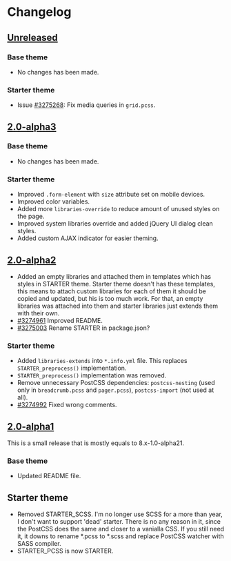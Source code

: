 # Changelog

## [Unreleased][unreleased]

### Base theme

- No changes has been made.

### Starter theme

- Issue [#3275268](https://www.drupal.org/node/3275268): Fix media queries in `grid.pcss`.

## [2.0-alpha3]

### Base theme

- No changes has been made.

### Starter theme

- Improved `.form-element` with `size` attribute set on mobile devices.
- Improved color variables.
- Added more `libraries-override` to reduce amount of unused styles on the page.
- Improved system libraries override and added jQuery UI dialog clean styles.
- Added custom AJAX indicator for easier theming.

## [2.0-alpha2]

- Added an empty libraries and attached them in templates which has styles in STARTER theme. Starter theme doesn't has these templates, this means to attach custom libraries for each of them it should be copied and updated, but his is too much work. For that, an empty libraries was attached into them and starter libraries just extends them with their own.
- [#3274961](https://www.drupal.org/node/3274961) Improved README.
- [#3275003](https://www.drupal.org/node/3275003) Rename STARTER in package.json?

### Starter theme

- Added `libraries-extends` into `*.info.yml` file. This replaces `STARTER_preprocess()` implementation.
- `STARTER_preprocess()` implementation was removed.
- Remove unnecessary PostCSS dependencies: `postcss-nesting` (used only in `breadcrumb.pcss` and `pager.pcss`), `postcss-import` (not used at all).
- [#3274992](https://www.drupal.org/node/3274992) Fixed wrong comments.

## [2.0-alpha1]

This is a small release that is mostly equals to 8.x-1.0-alpha21.

### Base theme

- Updated README file.

## Starter theme

- Removed STARTER_SCSS. I'm no longer use SCSS for a more than year, I don't want to support 'dead' starter. There is no any reason in it, since the PostCSS does the same and closer to a vanialla CSS. If you still need it, it downs to rename *.pcss to *.scss and replace PostCSS watcher with SASS compiler.
- STARTER_PCSS is now STARTER.

[unreleased]: https://github.com/Niklan/Glisseo/compare/2.0.x-alpha3...HEAD
[2.0-alpha3]: https://github.com/Niklan/Glisseo/compare/2.0.0-alpha2...2.0.0-alpha3
[2.0-alpha2]: https://github.com/Niklan/Glisseo/compare/2.0.0-alpha1...2.0.0-alpha2
[2.0-alpha1]: https://github.com/Niklan/Glisseo/compare/8.x-1.0-alpha21...2.0.x
